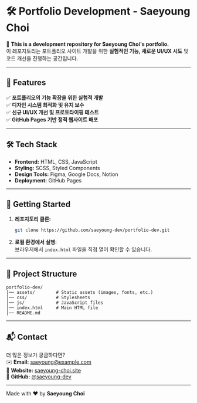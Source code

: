 # 🛠 Portfolio Development - Saeyoung Choi  

🚧 **This is a development repository for Saeyoung Choi's portfolio.**  
이 레포지토리는 포트폴리오 사이트 개발을 위한 **실험적인 기능, 새로운 UI/UX 시도** 및 코드 개선을 진행하는 공간입니다.  

---

## 📌 Features  
✅ **포트폴리오의 기능 확장을 위한 실험적 개발**  
✅ **디자인 시스템 최적화 및 유지 보수**  
✅ **신규 UI/UX 개선 및 프로토타이핑 테스트**  
✅ **GitHub Pages 기반 정적 웹사이트 배포**  

---

## 🛠 Tech Stack  
- **Frontend:** HTML, CSS, JavaScript  
- **Styling:** SCSS, Styled Components
- **Design Tools:** Figma, Google Docs, Notion  
- **Deployment:** GitHub Pages  

---

## 🚀 Getting Started  

1. **레포지토리 클론:**  
   ```sh
   git clone https://github.com/saeyoung-dev/portfolio-dev.git
   ```
2. **로컬 환경에서 실행:**  
   브라우저에서 `index.html` 파일을 직접 열어 확인할 수 있습니다.  

---

## 📂 Project Structure  
```
portfolio-dev/
│── assets/        # Static assets (images, fonts, etc.)
│── css/           # Stylesheets
│── js/            # JavaScript files
│── index.html     # Main HTML file
│── README.md
```

---

## 📬 Contact  
더 많은 정보가 궁금하다면?  
✉️ **Email:** saeyoung@example.com  
📌 **Website:** [saeyoung-choi.site](https://saeyoung-choi.site)  
👾 **GitHub:** [@saeyoung-dev](https://github.com/saeyoung-dev)  

---

Made with ❤️ by **Saeyoung Choi**
